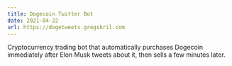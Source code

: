 ```yaml
---
title: Dogecoin Twitter Bot
date: 2021-04-22
url: https://dogetweets.gregskril.com
---
```


Cryptocurrency trading bot that automatically purchases Dogecoin immediately after Elon Musk tweets about it, then sells a few minutes later.